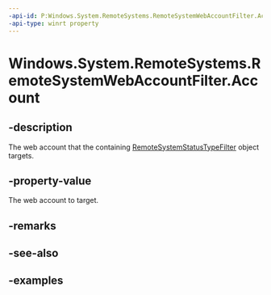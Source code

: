 ```yaml
---
-api-id: P:Windows.System.RemoteSystems.RemoteSystemWebAccountFilter.Account
-api-type: winrt property
---
```


<!-- Property syntax.
public WebAccount Account { get; }
-->

# Windows.System.RemoteSystems.RemoteSystemWebAccountFilter.Account

## -description
The web account that the containing [RemoteSystemStatusTypeFilter](remotesystemstatustypefilter.md) object targets.

## -property-value
The web account to target.

## -remarks

## -see-also

## -examples

